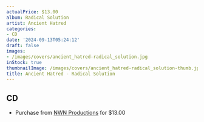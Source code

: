 ```yaml
---
actualPrice: $13.00
album: Radical Solution
artist: Ancient Hatred
categories:
- CD
date: '2024-09-13T05:24:12'
draft: false
images:
- /images/covers/ancient_hatred-radical_solution.jpg
inStock: true
thumbnailImage: /images/covers/ancient_hatred-radical_solution-thumb.jpg
title: Ancient Hatred - Radical Solution
---
```


## CD
* Purchase from [NWN Productions](http://shop.nwnprod.com/index.php?route=product/product&path=93&product_id=55536&sort=pd.name&order=ASC) for $13.00

